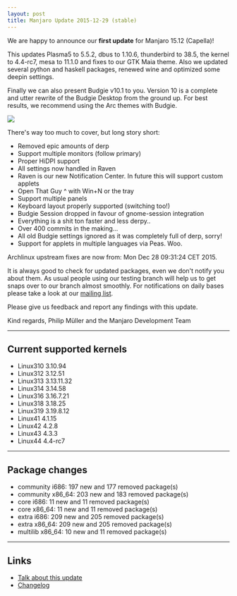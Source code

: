 ```yaml
---
layout: post
title: Manjaro Update 2015-12-29 (stable)
---
```


We are happy to announce our **first update** for Manjaro 15.12 (Capella)!

This updates Plasma5 to 5.5.2, dbus to 1.10.6, thunderbird to 38.5, the kernel to 4.4-rc7, mesa to 11.1.0 and fixes to our GTK Maia theme. Also we updated several python and haskell packages, renewed wine and optimized some deepin settings.

Finally we can also present Budgie v10.1 to you. Version 10 is a complete and utter rewrite of the Budgie Desktop from the ground up. For best results, we recommend using the Arc themes with Budgie.

<img src="https://manjaro.github.io/images/budgie-v10.1.jpg">

There's way too much to cover, but long story short:

* Removed epic amounts of derp
* Support multiple monitors (follow primary)
* Proper HiDPI support
* All settings now handled in Raven
* Raven is our new Notification Center. In future this will support custom applets
* Open That Guy ^ with Win+N or the tray
* Support multiple panels
* Keyboard layout properly supported (switching too!)
* Budgie Session dropped in favour of gnome-session integration
* Everything is a shit ton faster and less derpy..
* Over 400 commits in the making...
* All old Budgie settings ignored as it was completely full of derp, sorry!
* Support for applets in multiple languages via Peas. Woo.

Archlinux upstream fixes are now from: Mon Dec 28 09:31:24 CET 2015.

It is always good to check for updated packages, even we don't notify you about them. As usual people using our testing branch will help us to get snaps over to our branch almost smoothly. For notifications on daily bases please take a look at our [mailing list](https://lists.manjaro.org/pipermail/manjaro-packages/).

Please give us feedback and report any findings with this update.

Kind regards,
Philip Müller and the Manjaro Development Team

----

## Current supported kernels

* Linux310 3.10.94
* Linux312 3.12.51
* Linux313 3.13.11.32
* Linux314 3.14.58
* Linux316 3.16.7.21
* Linux318 3.18.25
* Linux319 3.19.8.12
* Linux41  4.1.15
* Linux42  4.2.8
* Linux43  4.3.3
* Linux44  4.4-rc7

----

## Package changes

* community i686:  197 new and 177 removed package(s)
* community x86_64:  203 new and 183 removed package(s)
* core i686:  11 new and 11 removed package(s)
* core x86_64:  11 new and 11 removed package(s)
* extra i686:  209 new and 205 removed package(s)
* extra x86_64:  209 new and 205 removed package(s)
* multilib x86_64:  10 new and 11 removed package(s)

----

## Links

* [Talk about this update](https://forum.manjaro.org/index.php?topic=29582.0)
* [Changelog](https://lists.manjaro.org/pipermail/manjaro-packages/Week-of-Mon-20151228/005435.html)

